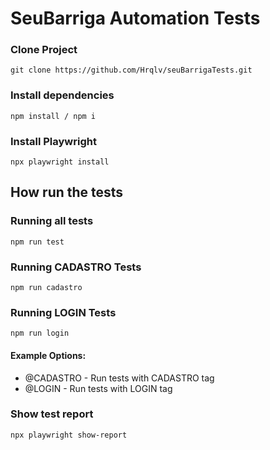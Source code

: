# SeuBarriga Automation Tests

### Clone Project 

```
git clone https://github.com/Hrqlv/seuBarrigaTests.git
```
### Install dependencies

```
npm install / npm i 
```

### Install Playwright 

```
npx playwright install
```

## How run the tests

### Running all tests
```
npm run test
```

### Running CADASTRO Tests
```
npm run cadastro
```

### Running LOGIN Tests
```
npm run login
```

#### Example Options:
- @CADASTRO - Run tests with CADASTRO tag
- @LOGIN - Run tests with LOGIN tag

### Show test report
```
npx playwright show-report
```
